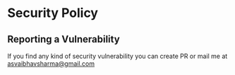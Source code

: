 # Security Policy

## Reporting a Vulnerability

If you find any kind of security vulnerability you can create PR or mail me at asvaibhavsharma@gmail.com
